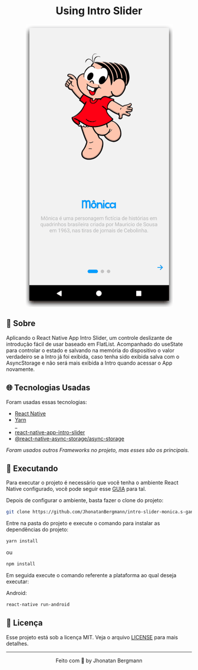 <h1 align="center">
  Using Intro Slider
  <br>
</h1>

<p align="center">
  <img src="readme-gif/gif.gif" alt="Demo" >
</p>

## 📅 Sobre

Aplicando o React Native App Intro Slider, um controle deslizante de introdução fácil de usar baseado em FlatList. Acompanhado do useState para controlar o estado e salvando na memória do dispositivo o valor verdadeiro se a Intro já foi exibida, caso tenha sido exibida salva com o AsyncStorage e não será mais exibida a Intro quando acessar o App novamente.

## 🌐 Tecnologias Usadas
Foram usadas essas tecnologias:

- [React Native](https://reactnative.dev/)
- [Yarn](https://yarnpkg.com/)
<br/>_
- [react-native-app-intro-slider](https://github.com/Jacse/react-native-app-intro-slider)
- [@react-native-async-storage/async-storage](https://reactnative.dev/docs/asyncstorage)

*Foram usados outros Frameworks no projeto, mas esses são os principais.*

## 📱 Executando 

Para executar o projeto é necessário que você tenha o ambiente React Native configurado, você pode seguir esse [GUIA](https://reactnative.dev/docs/environment-setup) para tal.

Depois de configurar o ambiente, basta fazer o clone do projeto:

```sh
git clone https://github.com/JhonatanBergmann/intro-slider-monica.s-gang.git
```

Entre na pasta do projeto e execute o comando para instalar as dependências do projeto:

```sh
yarn install
```
ou
```sh
npm install
```

Em seguida execute o comando referente a plataforma ao qual deseja executar:

Android:

```sh
react-native run-android
```

## 📝 Licença

Esse projeto está sob a licença MIT. Veja o arquivo [LICENSE](LICENSE) para mais detalhes.

---

<p align="center">
 Feito com 💜 by Jhonatan Bergmann
</p>
